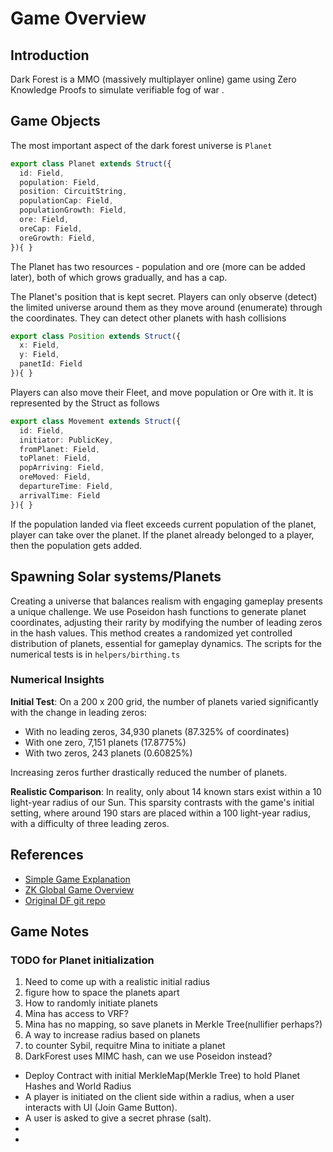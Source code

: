 # Game Overview

## Introduction 
Dark Forest is a MMO (massively multiplayer online) game using Zero Knowledge Proofs to simulate verifiable fog of war .

## Game Objects
The most important aspect of the dark forest universe is `Planet`

```typescript
export class Planet extends Struct({
  id: Field,
  population: Field,
  position: CircuitString,
  populationCap: Field,
  populationGrowth: Field,
  ore: Field,
  oreCap: Field,
  oreGrowth: Field,
}){ }
```

The Planet has two resources - population and ore (more can be added later), both of which grows gradually, and has a cap. 

The Planet's position that is kept secret. Players can only observe (detect) the limited universe around them as they move around (enumerate) through the coordinates. They can detect other planets with hash collisions 

```typescript
export class Position extends Struct({
  x: Field,
  y: Field,
  panetId: Field
}){ }

```

Players can also move their Fleet, and move population or Ore with it. It is represented by the Struct as follows

```typescript
export class Movement extends Struct({
  id: Field,
  initiator: PublicKey,
  fromPlanet: Field,
  toPlanet: Field,
  popArriving: Field,
  oreMoved: Field,
  departureTime: Field,
  arrivalTime: Field
}){ }
```

If the population landed via fleet exceeds current population of the planet, player can take over the planet. If the planet already belonged to a player, then the population gets added. 

## Spawning Solar systems/Planets
Creating a universe that balances realism with engaging gameplay presents a unique challenge. 
We use Poseidon hash functions to generate planet coordinates, adjusting their rarity by modifying the number of leading zeros in the hash values. This method creates a randomized yet controlled distribution of planets, essential for gameplay dynamics. The scripts for the numerical tests is in `helpers/birthing.ts` 

### Numerical Insights
**Initial Test**: On a 200 x 200 grid, the number of planets varied significantly with the change in leading zeros:

* With no leading zeros, 34,930 planets (87.325% of coordinates)
* With one zero, 7,151 planets (17.8775%)
* With two zeros, 243 planets (0.60825%)

Increasing zeros further drastically reduced the number of planets.

**Realistic Comparison**: In reality, only about 14 known stars exist within a 10 light-year radius of our Sun. This sparsity contrasts with the game's initial setting, where around 190 stars are placed within a 100 light-year radius, with a difficulty of three leading zeros.


## References 

* [Simple Game Explanation](https://trapdoortech.medium.com/dark-forest-one-interesting-game-with-zk-snark-technology-47528fa7691e)
* [ZK Global Game Overview](https://www.youtube.com/watch?v=nwUCccUS75k)
* [Original DF git repo](https://github.com/darkforest-eth)

## Game Notes

### TODO for Planet initialization

1. Need to come up with a realistic initial radius 
2. figure how to space the planets apart 
3. How to randomly initiate planets 
4. Mina has access to VRF?
5. Mina has no mapping, so save planets in Merkle Tree(nullifier perhaps?)
7. A way to increase radius based on planets 
9. to counter Sybil, requitre Mina to initiate a planet
10. DarkForest uses MIMC hash, can we use Poseidon instead? 


* Deploy Contract with initial MerkleMap(Merkle Tree) to hold Planet Hashes and World Radius
* A player is initiated on the client side within a radius, when a user interacts with UI (Join Game Button).
* A user is asked to give a secret phrase (salt).
* 
* 
   